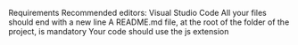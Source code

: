 Requirements
Recommended editors: Visual Studio Code
All your files should end with a new line
A README.md file, at the root of the folder of the project, is mandatory
Your code should use the js extension